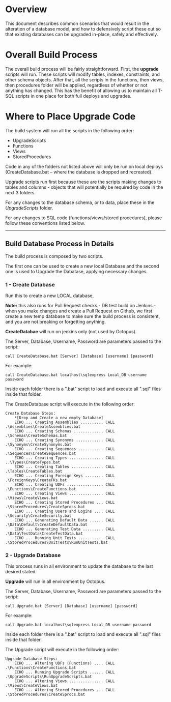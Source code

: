 
# Overview

This document describes common scenarios that would result in the alteration of a database model, and how to defensively script these out so that existing databases can be upgraded in-place, safely and effectively.

# Overall Build Process

The overall build process will be fairly straightforward. First, the **upgrade** scripts will run.
These scripts will modify tables, indexes, constraints, and other schema objects.
After that, all the scripts in the functions, then views, then procedures folder will be applied, regardless of whether or not anything has changed.
This has the benefit of allowing us to maintain all T-SQL scripts in one place for both full deploys and upgrades.

# Where to Place Upgrade Code

The build system will run all the scripts in the following order:

- UpgradeScripts
- Functions
- Views
- StoredProcedures

Code in any of the folders not listed above will only be run on local deploys
(CreateDatabase.bat – where the database is dropped and recreated).

Upgrade scripts run first because these are the scripts making changes to tables and columns -
objects that will potentially be required by code in the next 3 folders.

For any changes to the database schema, or to data, place these in the _UpgradeScripts_ folder.

For any changes to SQL code (functions/views/stored procedures), please follow these conventions listed below.

---------
## Build Database Process in Details

The build process is composed by two scripts.

The first one can be used to create a new local Database and the second one is used to Upgrade the Dabatase, applying necessary changes.

### 1 - Create Database

Run this to create a new LOCAL database,

**Note:** this also runs for Pull Request checks - DB test build on Jenkins - when you make changes and create a Pull Request on Github, we first create a new temp database to make sure the build process is consistent, and you are not breaking or forgetting anything.

**CreateDatabae** will run on jenkins only (not used by Octopus).

The Server, Database, Username, Password are parameters passed to the script:

```call CreateDatabase.bat [Server] [Database] [username] [password]```

For example:

```call CreateDatabase.bat localhost\sqlexpress Local_DB username password```


Inside each folder there is a ".bat" script to load and execute all ".sql" files inside that folder.

The CreateDatabase script will execute in the following order:
```
Create Database Steps:
	*[Drop and Create a new empty Database]
	ECHO ... Creating Assemblies .......... CALL .\Assemblies\CreateAssemblies.bat
	ECHO ... Creating Schemas ............. CALL .\Schemas\CreateSchemas.bat
	ECHO ... Creating Synonyms ............ CALL .\Synonyms\CreateSynonyms.bat
	ECHO ... Creating Sequences ........... CALL .\Sequences\CreateSequences.bat
	ECHO ... Creating Types ............... CALL ..\Types\CreateTypes.bat
	ECHO ... Creating Tables .............. CALL .\Tables\CreateTables.bat
	ECHO ... Creating Foreign Keys ........ CALL .\ForeignKeys\CreateFKs.bat
	ECHO ... Creating UDFs ................ CALL .\Functions\CreateFunctions.bat
	ECHO ... Creating Views ............... CALL .\Views\CreateViews.bat
	ECHO ... Creating Stored Procedures ... CALL .\StoredProcedures\CreateSprocs.bat
	ECHO ... Creating Users and Logins .... CALL .\Security\CreateSecurity.bat
	ECHO ... Generating Default Data ...... CALL .\Data\Default\CreateDefaultData.bat
	ECHO ... Generating Test Data ......... CALL .\Data\TestData\CreateTestData.bat
	ECHO ... Running Unit Tests ........... CALL .\StoredProcedures\UnitTests\RunUnitTests.bat
```

### 2 - Upgrade Database

This process runs in all environment to update the database to the last desired stated.

**Upgrade** will run in all environment by Octopus.

The Server, Database, Username, Password are parameters passed to the script:

```call Upgrade.bat [Server] [Database] [username] [password]```

For example:

```call Upgrade.bat localhost\sqlexpress Local_DB username password```


Inside each folder there is a ".bat" script to load and execute all ".sql" files inside that folder.

The Upgrade script will execute in the following order:
```
Upgrade Database Steps:
	ECHO ... Altering UDFs (Functions) .... CALL .\Functions\CreateFunctions.bat
	ECHO ... Running Upgrade Scripts ...... CALL .\UpgradeScripts\RunUpgradeScripts.bat
	ECHO ... Altering Views ............... CALL .\Views\CreateViews.bat
	ECHO ... Altering Stored Procedures ... CALL .\StoredProcedures\CreateSprocs.bat
```
